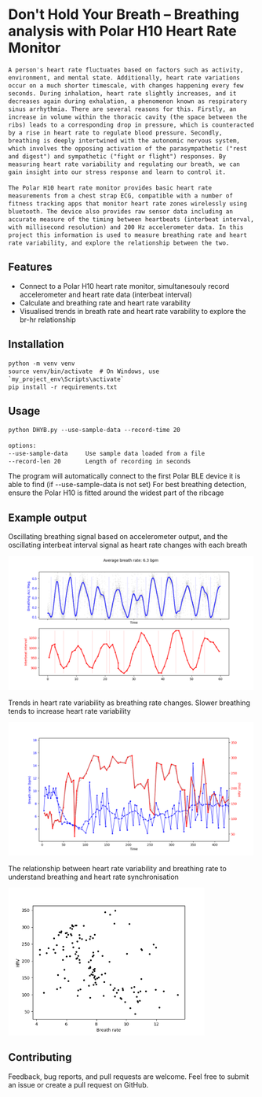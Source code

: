 # Don't Hold Your Breath – Breathing analysis with Polar H10 Heart Rate Monitor

    A person's heart rate fluctuates based on factors such as activity, environment, and mental state. Additionally, heart rate variations occur on a much shorter timescale, with changes happening every few seconds. During inhalation, heart rate slightly increases, and it decreases again during exhalation, a phenomenon known as respiratory sinus arrhythmia. There are several reasons for this. Firstly, an increase in volume within the thoracic cavity (the space between the ribs) leads to a corresponding drop in pressure, which is counteracted by a rise in heart rate to regulate blood pressure. Secondly, breathing is deeply intertwined with the autonomic nervous system, which involves the opposing activation of the parasympathetic ("rest and digest") and sympathetic ("fight or flight") responses. By measuring heart rate variability and regulating our breath, we can gain insight into our stress response and learn to control it.

    The Polar H10 heart rate monitor provides basic heart rate measurements from a chest strap ECG, compatible with a number of fitness tracking apps that monitor heart rate zones wirelessly using bluetooth. The device also provides raw sensor data including an accurate measure of the timing between heartbeats (interbeat interval, with millisecond resolution) and 200 Hz accelerometer data. In this project this information is used to measure breathing rate and heart rate variability, and explore the relationship between the two.

## Features

- Connect to a Polar H10 heart rate monitor, simultanesouly record accelerometer and heart rate data (interbeat interval)
- Calculate and breathing rate and heart rate varability
- Visualised trends in breath rate and heart rate varability to explore the br-hr relationship

## Installation
    
    python -m venv venv
    source venv/bin/activate  # On Windows, use `my_project_env\Scripts\activate`
    pip install -r requirements.txt

## Usage

    python DHYB.py --use-sample-data --record-time 20

    options:
    --use-sample-data     Use sample data loaded from a file
    --record-len 20       Length of recording in seconds

The program will automatically connect to the first Polar BLE device it is able to find (if --use-sample-data is not set)
For best breathing detection, ensure the Polar H10 is fitted around the widest part of the ribcage

## Example output
Oscillating breathing signal based on accelerometer output, and the oscillating interbeat interval signal as heart rate changes with each breath


<img src="img/br_and_hrv_plot.png" alt="Breathing rate and heart rate peaks" width="500">

Trends in heart rate variability as breathing rate changes. Slower breathing tends to increase heart rate variability

<img src="img/br_and_hrv_trend.png" alt="Breathing rate and heart rate trends" width="500">

The relationship between heart rate variability and breathing rate to understand breathing and heart rate synchronisation

<img src="img/hrv_vs_br.png" alt="Breathing rate and heart rate relationship" width="400">


## Contributing
Feedback, bug reports, and pull requests are welcome. Feel free to submit an issue or create a pull request on GitHub.

